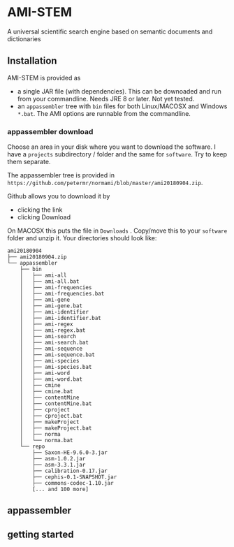 # AMI-STEM 

A universal scientific search engine based on semantic documents and dictionaries

## Installation

AMI-STEM is provided as 
  
  * a single JAR file (with dependencies). This can be downoaded and run from your commandline. Needs JRE 8 or later. Not yet tested.
  * an `appassembler` tree with `bin` files for both Linux/MACOSX and Windows `*.bat`. The AMI options are runnable from the commandline.
  
### appassembler download

Choose an area in your disk where you want to download the software. I have a `projects` subdirectory / folder and the same for `software`. Try to keep them separate.

The appassembler tree is provided in `https://github.com/petermr/normami/blob/master/ami20180904.zip`. 

Github allows you to download it by 
 * clicking the link 
 * clicking Download 

On MACOSX this puts the file in `Downloads` . Copy/move this to your `software` folder and unzip it. Your directories should look like:
```
ami20180904
├── ami20180904.zip
└── appassembler
    ├── bin
    │   ├── ami-all
    │   ├── ami-all.bat
    │   ├── ami-frequencies
    │   ├── ami-frequencies.bat
    │   ├── ami-gene
    │   ├── ami-gene.bat
    │   ├── ami-identifier
    │   ├── ami-identifier.bat
    │   ├── ami-regex
    │   ├── ami-regex.bat
    │   ├── ami-search
    │   ├── ami-search.bat
    │   ├── ami-sequence
    │   ├── ami-sequence.bat
    │   ├── ami-species
    │   ├── ami-species.bat
    │   ├── ami-word
    │   ├── ami-word.bat
    │   ├── cmine
    │   ├── cmine.bat
    │   ├── contentMine
    │   ├── contentMine.bat
    │   ├── cproject
    │   ├── cproject.bat
    │   ├── makeProject
    │   ├── makeProject.bat
    │   ├── norma
    │   └── norma.bat
    └── repo
        ├── Saxon-HE-9.6.0-3.jar
        ├── asm-1.0.2.jar
        ├── asm-3.3.1.jar
        ├── calibration-0.17.jar
        ├── cephis-0.1-SNAPSHOT.jar
        ├── commons-codec-1.10.jar
        [... and 100 more]
```

## appassembler

## getting started
